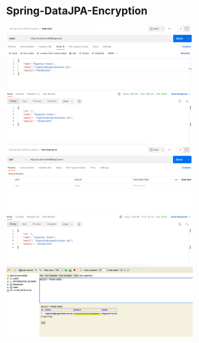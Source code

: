 # Spring-DataJPA-Encryption
![Alt text](https://github.com/nagendra87k/Spring-DataJPA-Encryption/blob/master/AddUser.png "Add User")
![Alt text](https://github.com/nagendra87k/Spring-DataJPA-Encryption/blob/master/GetUserByID.png "Get User By Id")
![Alt text](https://github.com/nagendra87k/Spring-DataJPA-Encryption/blob/master/H2DB.png "Encrypted Mobile Data in H2DB")

